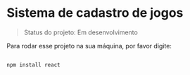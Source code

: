 # Sistema de cadastro de jogos

> Status do projeto: Em desenvolvimento

Para rodar esse projeto na sua máquina, por favor digite:

```

npm install react

````
